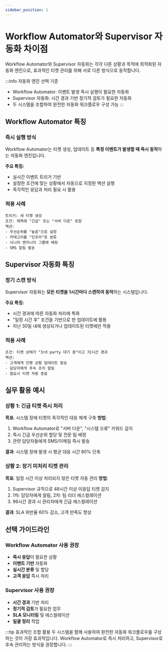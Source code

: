 ```yaml
---
sidebar_position: 1
---
```


# Workflow Automator와 Supervisor 자동화 차이점

Workflow Automator와 Supervisor 자동화는 각각 다른 상황과 목적에 최적화된 자동화 엔진으로, 효과적인 티켓 관리를 위해 서로 다른 방식으로 동작합니다.

:::info 자동화 엔진 선택 기준
- Workflow Automator: 이벤트 발생 즉시 실행이 필요한 자동화
- Supervisor 자동화: 시간 경과 기반 정기적 검토가 필요한 자동화
- 두 시스템을 조합하여 완전한 자동화 워크플로우 구성 가능
:::

## Workflow Automator 특징

### 즉시 실행 방식
Workflow Automator는 티켓 생성, 업데이트 등 **특정 이벤트가 발생할 때 즉시 동작**하는 자동화 엔진입니다.

**주요 특징:**
- 실시간 이벤트 트리거 기반
- 설정한 조건에 맞는 상황에서 자동으로 지정된 액션 실행
- 즉각적인 응답과 처리 필요 시 활용

### 적용 사례
```
트리거: 새 티켓 생성
조건: 제목에 "긴급" 또는 "서버 다운" 포함
액션: 
- 우선순위를 "높음"으로 설정
- 카테고리를 "인프라"로 분류
- 시니어 엔지니어 그룹에 배정
- SMS 알림 발송
```

## Supervisor 자동화 특징

### 정기 스캔 방식
Supervisor 자동화는 **모든 티켓을 1시간마다 스캔하여 동작**하는 시스템입니다.

**주요 특징:**
- 시간 경과에 따른 자동화 처리에 특화
- "일정 시간 후" 조건을 기반으로 한 업데이트에 활용
- 지난 30일 내에 생성되거나 업데이트된 티켓에만 적용

### 적용 사례
```
조건: 티켓 상태가 "3rd party 대기 중"이고 72시간 경과
액션: 
- 고객에게 진행 상황 업데이트 발송
- 담당자에게 후속 조치 알림
- 필요시 티켓 자동 종료
```

## 실무 활용 예시

### 상황 1: 긴급 티켓 즉시 처리
**목표**: 시스템 장애 티켓의 즉각적인 대응 체계 구축
**방법**: 
1. Workflow Automator로 "서버 다운", "시스템 오류" 키워드 감지
2. 즉시 긴급 우선순위 할당 및 전문 팀 배정
3. 관련 담당자들에게 SMS/이메일 즉시 발송

**결과**: 시스템 장애 발생 시 평균 대응 시간 80% 단축

### 상황 2: 장기 미처리 티켓 관리
**목표**: 일정 시간 이상 처리되지 않은 티켓 자동 관리
**방법**: 
1. Supervisor 규칙으로 48시간 이상 미응답 티켓 감지
2. 1차: 담당자에게 알림, 2차: 팀 리더 에스컬레이션
3. 96시간 경과 시 관리자에게 긴급 에스컬레이션

**결과**: SLA 위반율 60% 감소, 고객 만족도 향상

## 선택 가이드라인

### Workflow Automator 사용 권장
- **즉시 응답**이 필요한 상황
- **이벤트 기반** 자동화
- **실시간 분류** 및 할당
- **고객 응답** 즉시 처리

### Supervisor 사용 권장
- **시간 경과** 기반 처리
- **정기적 검토**가 필요한 업무
- **SLA 모니터링** 및 에스컬레이션
- **일괄 정리** 작업

:::tip 효과적인 조합 활용
두 시스템을 함께 사용하여 완전한 자동화 워크플로우를 구성하는 것이 가장 효과적입니다. Workflow Automator로 즉시 처리하고, Supervisor로 후속 관리하는 방식을 권장합니다.
:::